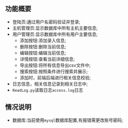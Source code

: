 ## 功能概要
- 登陆页:通过用户名密码验证并登录;
- 主机管理页:显示数据库中所有主机主要信息;
- 用户管理页:显示数据库中所有用户主要信息;
    - 添加按钮:添加录入信息;
    - 删除按钮:删除当前信息;
    - 编辑按钮:编辑当前信息;
    - 详情按钮:查看当前详细信息;
    - 导出按钮:将所有信息导出csv文件中;
    - 搜索按钮:按照条件进行搜索并展示;
    - 添加时，前端后端进行相关信息校验;
 - 日志信息，相关信息记录到相关日志中;
 - ``ReadLog.py``读取日志``access.log``日志
 
## 情况说明
- 数据库:当前使用``mysql``数据库配置,有报错需更改账号密码;